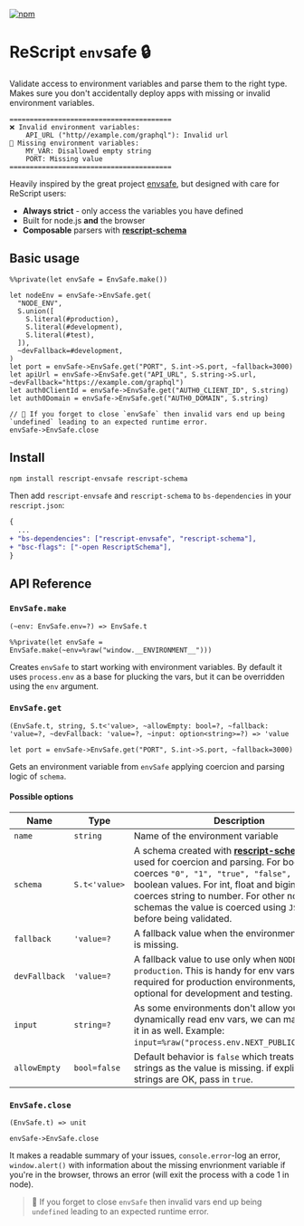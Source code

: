 [![npm](https://img.shields.io/npm/dm/rescript-envsafe)](https://www.npmjs.com/package/rescript-envsafe)

# ReScript `env`safe 🔒

Validate access to environment variables and parse them to the right type. Makes sure you don't accidentally deploy apps with missing or invalid environment variables.

```
========================================
❌ Invalid environment variables:
    API_URL ("http//example.com/graphql"): Invalid url
💨 Missing environment variables:
    MY_VAR: Disallowed empty string
    PORT: Missing value
========================================
```

Heavily inspired by the great project [envsafe](https://github.com/KATT/envsafe), but designed with care for ReScript users:

- **Always strict** - only access the variables you have defined
- Built for node.js **and** the browser
- **Composable** parsers with **[rescript-schema](https://github.com/DZakh/rescript-schema)**

## Basic usage

```rescript
%%private(let envSafe = EnvSafe.make())

let nodeEnv = envSafe->EnvSafe.get(
  "NODE_ENV",
  S.union([
    S.literal(#production),
    S.literal(#development),
    S.literal(#test),
  ]),
  ~devFallback=#development,
)
let port = envSafe->EnvSafe.get("PORT", S.int->S.port, ~fallback=3000)
let apiUrl = envSafe->EnvSafe.get("API_URL", S.string->S.url, ~devFallback="https://example.com/graphql")
let auth0ClientId = envSafe->EnvSafe.get("AUTH0_CLIENT_ID", S.string)
let auth0Domain = envSafe->EnvSafe.get("AUTH0_DOMAIN", S.string)

// 🧠 If you forget to close `envSafe` then invalid vars end up being `undefined` leading to an expected runtime error.
envSafe->EnvSafe.close
```

## Install

```sh
npm install rescript-envsafe rescript-schema
```

Then add `rescript-envsafe` and `rescript-schema` to `bs-dependencies` in your `rescript.json`:

```diff
{
  ...
+ "bs-dependencies": ["rescript-envsafe", "rescript-schema"],
+ "bsc-flags": ["-open RescriptSchema"],
}
```

## API Reference

### **`EnvSafe.make`**

`(~env: EnvSafe.env=?) => EnvSafe.t`

```rescript
%%private(let envSafe = EnvSafe.make(~env=%raw("window.__ENVIRONMENT__")))
```

Creates `envSafe` to start working with environment variables. By default it uses `process.env` as a base for plucking the vars, but it can be overridden using the `env` argument.

### **`EnvSafe.get`**

`(EnvSafe.t, string, S.t<'value>, ~allowEmpty: bool=?, ~fallback: 'value=?, ~devFallback: 'value=?, ~input: option<string>=?) => 'value`

```rescript
let port = envSafe->EnvSafe.get("PORT", S.int->S.port, ~fallback=3000)
```

Gets an environment variable from `envSafe` applying coercion and parsing logic of `schema`.

#### Possible options

| Name          | Type          | Description                                                                                                                                                                                                                                                                                                                                                           |
| ------------- | ------------- | --------------------------------------------------------------------------------------------------------------------------------------------------------------------------------------------------------------------------------------------------------------------------------------------------------------------------------------------------------------------- |
| `name`        | `string`      | Name of the environment variable                                                                                                                                                                                                                                                                                                                                      |
| `schema`      | `S.t<'value>` | A schema created with **[rescript-schema](https://github.com/DZakh/rescript-schema)**. It's used for coercion and parsing. For bool schemas coerces `"0", "1", "true", "false", "t", "f"` to boolean values. For int, float and bigint schemas coerces string to number. For other non-string schemas the value is coerced using `JSON.parse` before being validated. |
| `fallback`    | `'value=?`    | A fallback value when the environment variable is missing.                                                                                                                                                                                                                                                                                                            |
| `devFallback` | `'value=?`    | A fallback value to use only when `NODE_ENV` is not `production`. This is handy for env vars that are required for production environments, but optional for development and testing.                                                                                                                                                                                 |
| `input`       | `string=?`    | As some environments don't allow you to dynamically read env vars, we can manually put it in as well. Example: `input=%raw("process.env.NEXT_PUBLIC_API_URL")`.                                                                                                                                                                                                       |
| `allowEmpty`  | `bool=false`  | Default behavior is `false` which treats empty strings as the value is missing. if explicit empty strings are OK, pass in `true`.                                                                                                                                                                                                                                     |

### **`EnvSafe.close`**

`(EnvSafe.t) => unit`

```rescript
envSafe->EnvSafe.close
```

It makes a readable summary of your issues, `console.error`-log an error, `window.alert()` with information about the missing envrionment variable if you're in the browser, throws an error (will exit the process with a code 1 in node).

> 🧠 If you forget to close `envSafe` then invalid vars end up being `undefined` leading to an expected runtime error.
